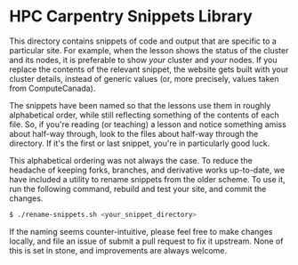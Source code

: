 # HPC Carpentry Snippets Library

This directory contains snippets of code and output that are specific
to a particular site. For example, when the lesson shows the status
of the cluster and its nodes, it is preferable to show *your* cluster
and *your* nodes. If you replace the contents of the relevant snippet,
the website gets built with your cluster details, instead of generic
values (or, more precisely, values taken from ComputeCanada).

The snippets have been named so that the lessons use them in roughly
alphabetical order, while still reflecting something of the contents
of each file. So, if you're reading (or teaching) a lesson and notice
something amiss about half-way through, look to the files about
half-way through the directory. If it's the first or last snippet,
you're in particularly good luck.

This alphabetical ordering was not always the case. To reduce the
headache of keeping forks, branches, and derivative works up-to-date,
we have included a utility to rename snippets from the older scheme.
To use it, run the following command, rebuild and test your site, and
commit the changes.

```bash
$ ./rename-snippets.sh <your_snippet_directory>
```

If the naming seems counter-intuitive, please feel free to make
changes locally, and file an issue of submit a pull request to fix it
upstream. None of this is set in stone, and improvements are always
welcome.


